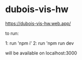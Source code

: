 # dubois-vis-hw
https://dubois-vis-hw.web.app/

to run:

1: run 'npm i'
2: run 'npm run dev

will be available on localhost:3000
